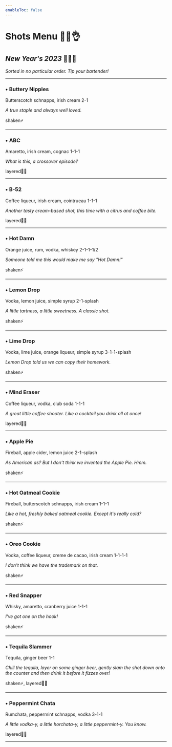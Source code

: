 ```yaml
---
enableToc: false
---
```


# Shots Menu 📕🥴👌
## *New Year's 2023* 🎉🥂✨

*Sorted in no particular order. Tip your bartender!*

---

### • Buttery Nipples

Butterscotch schnapps, irish cream
2-1

*A true staple and always well loved.*

shaken⚡

---

### • ABC

Amaretto, irish cream, cognac
1-1-1

*What is this, a crossover episode?*

layered🏳️‍🌈

---

### • B-52

Coffee liqueur, irish cream, cointrueau
1-1-1

*Another tasty cream-based shot, this time with a citrus and coffee bite.*

layered🏳️‍🌈

---

### • Hot Damn

Orange juice, rum, vodka, whiskey
2-1-1-1/2

*Someone told me this would make me say "Hot Damn!"*

shaken⚡

---

### • Lemon Drop

Vodka, lemon juice, simple syrup
2-1-splash

*A little tartness, a little sweetness. A classic shot.*

shaken⚡

---

### • Lime Drop

Vodka, lime juice, orange liqueur, simple syrup
3-1-1-splash

*Lemon Drop told us we can copy their homework.*

shaken⚡

---

### • Mind Eraser

Coffee liqueur, vodka, club soda
1-1-1

*A great little coffee shooter. Like a cocktail you drink all at once!*

layered🏳️‍🌈

---

### • Apple Pie

Fireball, apple cider, lemon juice
2-1-splash

*As American as? But I don't think we invented the Apple Pie. Hmm.*

shaken⚡

---

### • Hot Oatmeal Cookie

Fireball, butterscotch schnapps, irish cream
1-1-1

*Like a hot, freshly baked oatmeal cookie. Except it's really cold?*

shaken⚡

---

### • Oreo Cookie

Vodka, coffee liqueur, creme de cacao, irish cream
1-1-1-1

*I don't think we have the trademark on that.*

shaken⚡

---

### • Red Snapper

Whisky, amaretto, cranberry juice
1-1-1

*I've got one on the hook!*

shaken⚡

---

### • Tequila Slammer

Tequila, ginger beer
1-1

*Chill the tequila, layer on some ginger beer, gently slam the shot down onto the counter and then drink it before it fizzes over!*

shaken⚡, layered🏳️‍🌈

---

### • Peppermint Chata

Rumchata, peppermint schnapps, vodka
3-1-1

*A little vodka-y, a little horchata-y, a little peppermint-y. You know.*

layered🏳️‍🌈

---





